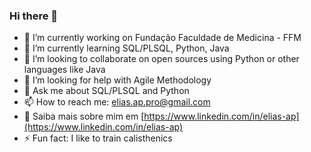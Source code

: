 ### Hi there 👋

<!--
elias-ap/elias-ap** is a ✨ _special_ ✨ repository because its `README.md` (this file) appears on your GitHub profile.

Here are some ideas to get you started:
-->

- 🔭 I’m currently working on Fundação Faculdade de Medicina - FFM
- 🌱 I’m currently learning SQL/PLSQL, Python, Java
- 👯 I’m looking to collaborate on open sources using Python or other languages like Java
- 🤔 I’m looking for help with Agile Methodology
- 💬 Ask me about SQL/PLSQL and Python
- 📫 How to reach me: elias.ap.pro@gmail.com
- 📄 Saiba mais sobre mim em [https://www.linkedin.com/in/elias-ap](https://www.linkedin.com/in/elias-ap)
- ⚡ Fun fact: I like to train calisthenics

